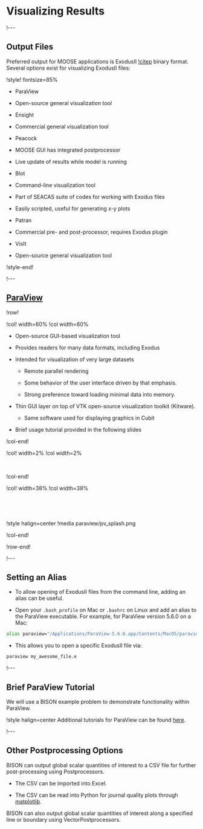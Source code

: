# Visualizing Results

!---

## Output Files

Preferred output for MOOSE applications is
ExodusII [!citep](exodus:96) binary format. Several options exist for visualizing ExodusII files:

!style! fontsize=85%
-   ParaView

  -   Open-source general visualization tool

-   Ensight

  -   Commercial general visualization tool

-   Peacock

  -   MOOSE GUI has integrated postprocessor
  -   Live update of results while model is running

-   Blot

  -   Command-line visualization tool
  -   Part of SEACAS suite of codes for working with Exodus files
  -   Easily scripted, useful for generating x-y plots

-   Patran

  -   Commercial pre- and post-processor, requires Exodus plugin

-   VisIt

  -   Open-source general visualization tool

!style-end!

!---

## [ParaView](https://www.paraview.org/download/)

!row!

!col! width=60%
!col width=60%

-   Open-source GUI-based visualization tool

-   Provides readers for many data formats, including Exodus

-   Intended for visualization of very large datasets

    -   Remote parallel rendering

    -   Some behavior of the user interface driven by that emphasis.

    -   Strong preference toward loading minimal data into memory.

-   Thin GUI layer on top of VTK open-source visualization toolkit
    (Kitware).

    -   Same software used for displaying graphics in Cubit

-   Brief usage tutorial provided in the following slides

!col-end!

!col! width=2%
!col width=2%

$~$

!col-end!

!col! width=38%
!col width=38%

$~$

$~$

!style halign=center
!media paraview/pv_splash.png


!col-end!

!row-end!

!---

## Setting an Alias

- To allow opening of ExodusII files from the command line, adding an
  alias can be useful.

- Open your `.bash_profile` on Mac or `.bashrc` on Linux and add an alias to the
  ParaView executable.  For example, for ParaView version 5.6.0 on a Mac:

```bash
alias paraview="/Applications/ParaView-5.6.0.app/Contents/MacOS/paraview"
```

- This allows you to open a specific ExodusII file via:

```bash
paraview my_awesome_file.e
```

!---

## Brief ParaView Tutorial

We will use a BISON example problem to demonstrate functionality within ParaView.

!style halign=center
Additional tutorials for ParaView can be found [here](https://www.paraview.org/download/).

!---

## Other Postprocessing Options

BISON can output global scalar quantities of interest to a CSV file for further
post-processing using Postprocessors.

- The CSV can be imported into Excel.

- The CSV can be read into Python for journal quality plots through [matplotlib](https://matplotlib.org/).

BISON can also output global scalar quantities of interest along a specified line or boundary
using VectorPostprocessors.
